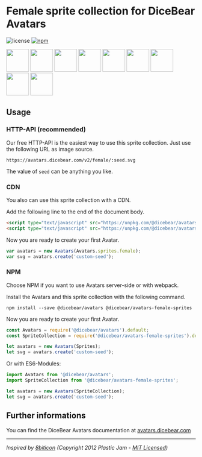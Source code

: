 # Female sprite collection for DiceBear Avatars

![license](https://img.shields.io/github/license/dicebear/avatars-female-sprites.svg)
[![npm](https://img.shields.io/npm/v/@dicebear/avatars-female-sprites.svg)](https://www.npmjs.com/package/@dicebear/avatars-female-sprites)

<p>
    <img src="https://avatars.dicebear.com/v2/female/1.svg" width="60" />
    <img src="https://avatars.dicebear.com/v2/female/2.svg" width="60" />
    <img src="https://avatars.dicebear.com/v2/female/3.svg" width="60" />
    <img src="https://avatars.dicebear.com/v2/female/4.svg" width="60" />
    <img src="https://avatars.dicebear.com/v2/female/5.svg" width="60" />
    <img src="https://avatars.dicebear.com/v2/female/6.svg" width="60" />
    <img src="https://avatars.dicebear.com/v2/female/7.svg" width="60" />
    <img src="https://avatars.dicebear.com/v2/female/8.svg" width="60" />
    <img src="https://avatars.dicebear.com/v2/female/9.svg" width="60" />
</p>

## Usage

### HTTP-API (recommended)

Our free HTTP-API is the easiest way to use this sprite collection. Just use the following URL as image source.

    https://avatars.dicebear.com/v2/female/:seed.svg

The value of `seed` can be anything you like.

### CDN

You also can use this sprite collection with a CDN.

Add the following line to the end of the document body.

```html
<script type="text/javascript" src="https://unpkg.com/@dicebear/avatars@2.0.0/dist/avatars.min.js"></script>
<script type="text/javascript" src="https://unpkg.com/@dicebear/avatars-female-sprites@1.0.0/dist/sprites.min.js"></script>
```

Now you are ready to create your first Avatar.

```js
var avatars = new Avatars(Avatars.sprites.female);
var svg = avatars.create('custom-seed');
```

### NPM

Choose NPM if you want to use Avatars server-side or with webpack.

Install the Avatars and this sprite collection with the following command.

    npm install --save @dicebear/avatars @dicebear/avatars-female-sprites

Now you are ready to create your first Avatar.

```js
const Avatars = require('@dicebear/avatars').default;
const SpriteCollection = require('@dicebear/avatars-female-sprites').default;

let avatars = new Avatars(Sprites);
let svg = avatars.create('custom-seed');
```

Or with ES6-Modules:

```js
import Avatars from '@dicebear/avatars';
import SpriteCollection from '@dicebear/avatars-female-sprites';

let avatars = new Avatars(SpriteCollection);
let svg = avatars.create('custom-seed');
```

## Further informations

You can find the DiceBear Avatars documentation at [avatars.dicebear.com](https://avatars.dicebear.com)

---

_Inspired by [8biticon](https://github.com/matveyco/8biticon) (Copyright 2012 Plastic Jam - [MIT Licensed](https://github.com/matveyco/8biticon/blob/dfe624da950fb2f8c43e1151c380d333c2b12225/old_python/LICENSE))_ 
